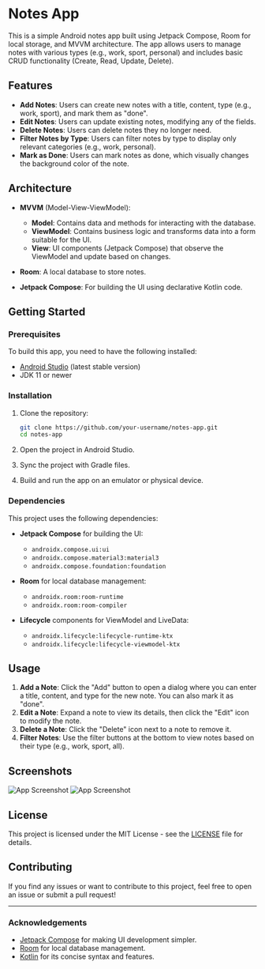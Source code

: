 # Notes App

This is a simple Android notes app built using Jetpack Compose, Room for local storage, and MVVM architecture. The app allows users to manage notes with various types (e.g., work, sport, personal) and includes basic CRUD functionality (Create, Read, Update, Delete).

## Features

- **Add Notes**: Users can create new notes with a title, content, type (e.g., work, sport), and mark them as "done".
- **Edit Notes**: Users can update existing notes, modifying any of the fields.
- **Delete Notes**: Users can delete notes they no longer need.
- **Filter Notes by Type**: Users can filter notes by type to display only relevant categories (e.g., work, personal).
- **Mark as Done**: Users can mark notes as done, which visually changes the background color of the note.

## Architecture

- **MVVM** (Model-View-ViewModel): 
  - **Model**: Contains data and methods for interacting with the database.
  - **ViewModel**: Contains business logic and transforms data into a form suitable for the UI.
  - **View**: UI components (Jetpack Compose) that observe the ViewModel and update based on changes.

- **Room**: A local database to store notes.
- **Jetpack Compose**: For building the UI using declarative Kotlin code.

## Getting Started

### Prerequisites

To build this app, you need to have the following installed:

- [Android Studio](https://developer.android.com/studio) (latest stable version)
- JDK 11 or newer

### Installation

1. Clone the repository:

    ```bash
    git clone https://github.com/your-username/notes-app.git
    cd notes-app
    ```

2. Open the project in Android Studio.

3. Sync the project with Gradle files.

4. Build and run the app on an emulator or physical device.

### Dependencies

This project uses the following dependencies:

- **Jetpack Compose** for building the UI:
  - `androidx.compose.ui:ui`
  - `androidx.compose.material3:material3`
  - `androidx.compose.foundation:foundation`
  
- **Room** for local database management:
  - `androidx.room:room-runtime`
  - `androidx.room:room-compiler`

- **Lifecycle** components for ViewModel and LiveData:
  - `androidx.lifecycle:lifecycle-runtime-ktx`
  - `androidx.lifecycle:lifecycle-viewmodel-ktx`

## Usage

1. **Add a Note**: Click the "Add" button to open a dialog where you can enter a title, content, and type for the new note. You can also mark it as "done".
2. **Edit a Note**: Expand a note to view its details, then click the "Edit" icon to modify the note.
3. **Delete a Note**: Click the "Delete" icon next to a note to remove it.
4. **Filter Notes**: Use the filter buttons at the bottom to view notes based on their type (e.g., work, sport, all).

## Screenshots

![App Screenshot](screenshots/screenshot1.png)
![App Screenshot](screenshots/screenshot2.png)

## License

This project is licensed under the MIT License - see the [LICENSE](LICENSE) file for details.

## Contributing

If you find any issues or want to contribute to this project, feel free to open an issue or submit a pull request!

---

### Acknowledgements

- [Jetpack Compose](https://developer.android.com/jetpack/compose) for making UI development simpler.
- [Room](https://developer.android.com/topic/libraries/architecture/room) for local database management.
- [Kotlin](https://kotlinlang.org/) for its concise syntax and features.

